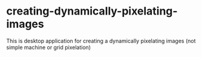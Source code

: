 # creating-dynamically-pixelating-images
This is desktop application for creating a dynamically pixelating images (not simple machine or grid pixelation)
